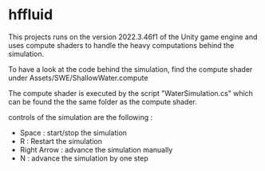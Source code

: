# hffluid

This projects runs on the version 2022.3.46f1 of the Unity game engine and uses compute shaders to handle the heavy computations behind the simulation.

To have a look at the code behind the simulation, find the compute shader under Assets/SWE/ShallowWater.compute

The compute shader is executed by the script "WaterSimulation.cs" which can be found the the same folder as the compute shader.

controls of the simulation are the following : 
- Space : start/stop the simulation
- R : Restart the simulation
- Right Arrow : advance the simulation manually
- N : advance the simulation by one step
